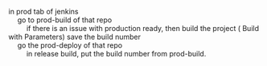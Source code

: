 in prod tab of jenkins <br>
&emsp; go to prod-build of that repo  <br>
&emsp; &emsp; if there is an issue with production ready, then build the project ( Build with Parameters) save the build number <br>
&emsp; go the prod-deploy of that repo <br>
&emsp; &emsp; in release build, put the build number from prod-build.
   
